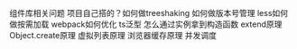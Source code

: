 组件库相关问题
项目自己搭的？如何做treeshaking
如何做版本号管理
less如何做按需加载
webpack如何优化
ts泛型
怎么通过实例拿到构造函数
extend原理
Object.create原理
虚拟列表原理
浏览器缓存原理
并发调度